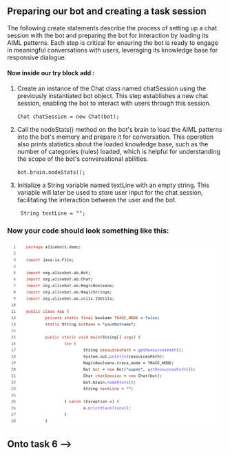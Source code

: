 ## Preparing our bot and creating a task session

The following create statements  describe the process of setting up a chat session with the bot and preparing the bot for interaction by loading its AIML patterns. Each step is critical for ensuring the bot is ready to engage in meaningful conversations with users, leveraging its knowledge base for responsive dialogue.

#### Now inside our try block add : 

1. Create an instance of the Chat class named chatSession using the previously instantiated bot object. This step establishes a new chat session, enabling the bot to interact with users through this session.
   ```
   Chat chatSession = new Chat(bot);
   ```

3. Call the nodeStats() method on the bot's brain to load the AIML patterns into the bot's memory and prepare it for conversation. This operation also prints statistics about the loaded knowledge base, such as the number of categories (rules) loaded, which is helpful for understanding the scope of the bot's conversational abilities.
   ```
   bot.brain.nodeStats();
   ```

5. Initialize a String variable named textLine with an empty string. This variable will later be used to store user input for the chat session, facilitating the interaction between the user and the bot.
   ```
    String textLine = "";
   ```

### Now your code should look something like this:
![Preparing our chatbot](/images/7.png)
   
   
## Onto task 6 -->
